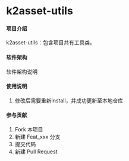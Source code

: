 # k2asset-utils

#### 项目介绍
k2asset-utils：包含项目共有工具类。

#### 软件架构
软件架构说明

#### 使用说明

1. 修改后需要重新install，并成功更新至本地仓库

#### 参与贡献

1. Fork 本项目
2. 新建 Feat_xxx 分支
3. 提交代码
4. 新建 Pull Request
